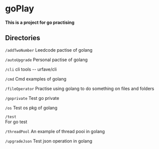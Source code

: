 # goPlay
**This is a project for go practising**  

## Directories
`/addTwoNumber` 
Leedcode pactise of golang  

`/autoUpgrade` 
Personal pactise of golang
  
`/cli` 
cli tools -- urfave/cli  

`/cmd` 
Cmd examples of golang  

`/fileOperator` 
Practise using golang to do something on files and folders  

`/goprivate` 
Test go private
   
`/os` 
Test os pkg of golang  

`/test`  
For go test

`/threadPool` 
An example of thread pooi in golang  

`/upgradeJson` 
Test json operation in golang  
